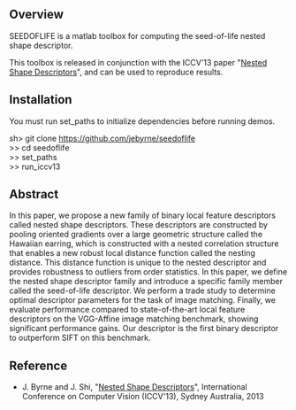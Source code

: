 Overview
--------

SEEDOFLIFE is a matlab toolbox for computing the seed-of-life nested shape descriptor.

This toolbox is released in conjunction with the ICCV'13 paper "[Nested Shape Descriptors](https://www.dropbox.com/s/g8yc76ffx8ia99d/iccv13_nsd_final.pdf)",
and can be used to reproduce results.

Installation
------------

You must run set_paths to initialize dependencies before running demos.

sh\> git clone https://github.com/jebyrne/seedoflife  
\>\> cd seedoflife  
\>\> set_paths  
\>\> run_iccv13  


Abstract
----------
In this paper, we propose a new family of binary local feature descriptors called nested shape descriptors.  These descriptors are constructed by pooling oriented gradients over a large geometric structure called the Hawaiian earring, which is constructed with a nested correlation structure that enables a new robust local distance function called the nesting distance.  This distance function is unique to the nested descriptor and provides robustness to outliers from order statistics.  In this paper, we define the nested shape descriptor family and introduce a specific family member called the seed-of-life descriptor.  We perform a trade study to determine optimal descriptor parameters for the task of image matching.  Finally, we evaluate performance compared to state-of-the-art local feature descriptors on the VGG-Affine image matching benchmark, showing significant performance gains.  Our descriptor is the first binary descriptor to outperform SIFT on this benchmark.    


Reference
----------
* J. Byrne and J. Shi, "[Nested Shape Descriptors](https://www.dropbox.com/s/g8yc76ffx8ia99d/iccv13_nsd_final.pdf)", International Conference on Computer Vision (ICCV'13), Sydney Australia, 2013

